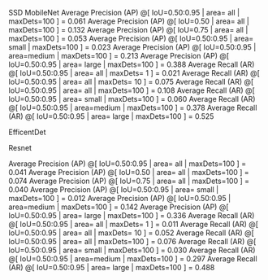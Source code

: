 
SSD MobileNet
 Average Precision  (AP) @[ IoU=0.50:0.95 | area=   all | maxDets=100 ] = 0.061
 Average Precision  (AP) @[ IoU=0.50      | area=   all | maxDets=100 ] = 0.132
 Average Precision  (AP) @[ IoU=0.75      | area=   all | maxDets=100 ] = 0.053
 Average Precision  (AP) @[ IoU=0.50:0.95 | area= small | maxDets=100 ] = 0.023
 Average Precision  (AP) @[ IoU=0.50:0.95 | area=medium | maxDets=100 ] = 0.213
 Average Precision  (AP) @[ IoU=0.50:0.95 | area= large | maxDets=100 ] = 0.388
 Average Recall     (AR) @[ IoU=0.50:0.95 | area=   all | maxDets=  1 ] = 0.021
 Average Recall     (AR) @[ IoU=0.50:0.95 | area=   all | maxDets= 10 ] = 0.075
 Average Recall     (AR) @[ IoU=0.50:0.95 | area=   all | maxDets=100 ] = 0.108
 Average Recall     (AR) @[ IoU=0.50:0.95 | area= small | maxDets=100 ] = 0.060
 Average Recall     (AR) @[ IoU=0.50:0.95 | area=medium | maxDets=100 ] = 0.378
 Average Recall     (AR) @[ IoU=0.50:0.95 | area= large | maxDets=100 ] = 0.525

EfficentDet

Resnet

 Average Precision  (AP) @[ IoU=0.50:0.95 | area=   all | maxDets=100 ] = 0.041
 Average Precision  (AP) @[ IoU=0.50      | area=   all | maxDets=100 ] = 0.074
 Average Precision  (AP) @[ IoU=0.75      | area=   all | maxDets=100 ] = 0.040
 Average Precision  (AP) @[ IoU=0.50:0.95 | area= small | maxDets=100 ] = 0.012
 Average Precision  (AP) @[ IoU=0.50:0.95 | area=medium | maxDets=100 ] = 0.142
 Average Precision  (AP) @[ IoU=0.50:0.95 | area= large | maxDets=100 ] = 0.336
 Average Recall     (AR) @[ IoU=0.50:0.95 | area=   all | maxDets=  1 ] = 0.011
 Average Recall     (AR) @[ IoU=0.50:0.95 | area=   all | maxDets= 10 ] = 0.052
 Average Recall     (AR) @[ IoU=0.50:0.95 | area=   all | maxDets=100 ] = 0.076
 Average Recall     (AR) @[ IoU=0.50:0.95 | area= small | maxDets=100 ] = 0.030
 Average Recall     (AR) @[ IoU=0.50:0.95 | area=medium | maxDets=100 ] = 0.297
 Average Recall     (AR) @[ IoU=0.50:0.95 | area= large | maxDets=100 ] = 0.488
